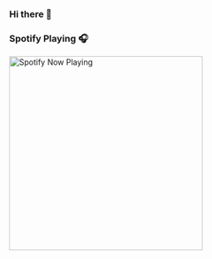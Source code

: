 ### Hi there 👋
### Spotify Playing 🎧

[<img src="https://spotify-now-playing.guilp102.vercel.app//api/spotify-playing" alt="Spotify Now Playing" width="350" />](https://open.spotify.com/user/lyndseylewis7)
<!--
**GuiLP102/GuiLP102** is a ✨ _special_ ✨ repository because its `README.md` (this file) appears on your GitHub profile.

Here are some ideas to get you started:

- 🔭 I’m currently working on ...
- 🌱 I’m currently learning ...
- 👯 I’m looking to collaborate on ...
- 🤔 I’m looking for help with ...
- 💬 Ask me about ...
- 📫 How to reach me: ...
- 😄 Pronouns: ...
- ⚡ Fun fact: ...
-->
